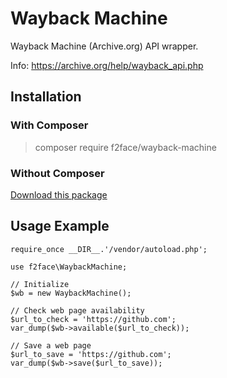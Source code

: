 # Wayback Machine
Wayback Machine (Archive.org) API wrapper.

Info: https://archive.org/help/wayback_api.php

## Installation
### With Composer
> composer require f2face/wayback-machine

### Without Composer
[Download this package](https://github.com/f2face/wayback-machine/archive/master.zip "Download source code")

## Usage Example
~~~~
require_once __DIR__.'/vendor/autoload.php';

use f2face\WaybackMachine;

// Initialize
$wb = new WaybackMachine();

// Check web page availability
$url_to_check = 'https://github.com';
var_dump($wb->available($url_to_check));

// Save a web page
$url_to_save = 'https://github.com';
var_dump($wb->save($url_to_save));
~~~~